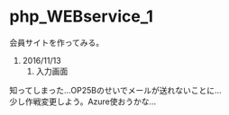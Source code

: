 # php_WEBservice_1
会員サイトを作ってみる。  
  
1. 2016/11/13
    1. 入力画面

知ってしまった…OP25Bのせいでメールが送れないことに…  
少し作戦変更しよう。Azure使おうかな…
